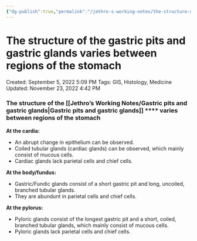 ```yaml
---
{"dg-publish":true,"permalink":"/jethro-s-working-notes/the-structure-of-the-gastric-pits-and-gastric-glan/","dgPassFrontmatter":true}
---
```



# The structure of the gastric pits and gastric glands varies between regions of the stomach

Created: September 5, 2022 5:09 PM
Tags: GIS, Histology, Medicine
Updated: November 23, 2022 4:42 PM

### The structure of the [[Jethro’s Working Notes/Gastric pits and gastric glands\|Gastric pits and gastric glands]] **** varies between regions of the stomach

**At the cardia:**

- An abrupt change in epithelium can be observed.
- Coiled tubular glands (cardiac glands) can be observed, which mainly consist of mucous cells.
- Cardiac glands lack parietal cells and chief cells.

**At the body/fundus:**

- Gastric/Fundic glands consist of a short gastric pit and long, uncoiled, branched tubular glands.
- They are abundunt in parietal cells and chief cells.

**At the pylorus:**

- Pyloric glands consist of the longest gastric pit and a short, coiled, branched tubular glands, which mainly consist of mucous cells.
- Pyloric glands lack parietal cells and chief cells.